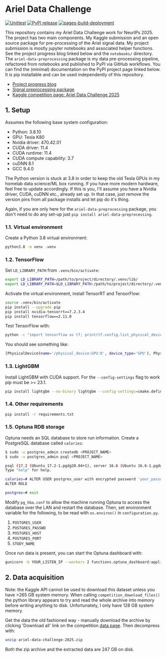 # Ariel Data Challenge

[![Unittest](https://github.com/gperdrizet/ariel-data-challenge/actions/workflows/unittest.yml/badge.svg)](https://github.com/gperdrizet/ariel-data-challenge/actions/workflows/unittest.yml)
[![PyPI release](https://github.com/gperdrizet/ariel-data-challenge/actions/workflows/pypi_release.yml/badge.svg)](https://github.com/gperdrizet/ariel-data-challenge/actions/workflows/pypi_release.yml)
[![pages-build-deployment](https://github.com/gperdrizet/ariel-data-challenge/actions/workflows/pages/pages-build-deployment/badge.svg)](https://github.com/gperdrizet/ariel-data-challenge/actions/workflows/pages/pages-build-deployment)

This repository contains my Ariel Data Challenge work for NeurIPs 2025. The project has two main components. My Kaggle submission and an open source package for pre-processing of the Ariel signal data. My project submission is mostly jupyter notebooks and associated helper functions. See the project progress blog linked below and the `notebooks/` directory. The `ariel-data-preprocessing` package is my data pre-processing pipeline, refactored from notebooks and published to PyPI via GitHub workflows. You can find the (minimal) documentation on the PyPI project page linked below. It is pip installable and can be used independently of this repository.

- [Project progress blog](https://gperdrizet.github.io/ariel-data-challenge/)
- [Signal preprocessing package](https://pypi.org/project/ariel-data-preprocessing/)
- [Kaggle competition page: Ariel Data Challenge 2025](https://www.kaggle.com/competitions/ariel-data-challenge-2025/overview)


## 1. Setup

Assumes the following base system configuration:

- Python: 3.8.10
- GPU: Tesla K80
- Nvidia driver: 470.42.01
- CUDA driver: 11.4
- CUDA runtime: 11.4
- CUDA compute capability: 3.7
- cuDNN 8.1
- GCC 9.4.0

The Python version is stuck at 3.8 in order to keep the old Tesla GPUs in my homelab data science/ML box running. If you have more modern hardware, feel free to update accordingly. If this is you, I'll assume you have a Nvidia driver, CUDA, cuDNN etc., already set up. In that case, just remove the version pins from all package installs and let pip do it's thing.

Again, if you are only here for the `ariel-data-preprocessing` package, you don't need to do any set-up just `pip install ariel-data-preprocessing`.


### 1.1. Virtual environment

Create a Python 3.8 virtual environment:

```bash
python3.8 -m venv .venv
```


### 1.2. TensorFlow

Set `LD_LIBRARY_PATH` from `.venv/bin/activate`:

```bash
export LD_LIBRARY_PATH=/path/to/project/directory/.venv/lib/
export LD_LIBRARY_PATH=$LD_LIBRARY_PATH:/path/to/project/directory/.venv/lib/python3.8/site-packages/tensorrt/
```

Activate the virtual environment, install TensorRT and TensorFlow:

```bash
source .venv/bin/activate
pip install --upgrade pip
pip install nvidia-tensorrt==7.2.3.4
pip install tensorflow==2.11.0
```

Test TensorFlow with:

```bash
python -c "import tensorflow as tf; print(tf.config.list_physical_devices('GPU'))"
```

You should see something like:

```bash
[PhysicalDevice(name='/physical_device:GPU:0', device_type='GPU'), PhysicalDevice(name='/physical_device:GPU:1', device_type='GPU'), PhysicalDevice(name='/physical_device:GPU:2', device_type='GPU')]
```


### 1.3. LightGBM

Install LightGBM with CUDA support. For the `--config-settings` flag to work pip must be >= 23.1.

```bash
pip install lightgbm --no-binary lightgbm --config-settings=cmake.define.USE_CUDA=ON
```


### 1.4. Other requirements

```bash
pip install -r requirements.txt
```


### 1.5. Optuna RDB storage

Optuna needs an SQL database to store run information. Create a PostgreSQL database called `calories`:

```bash
$ sudo -u postgres_admin createdb <PROJECT_NAME>
$ sudo -u postgres_admin psql <PROJECT_NAME>

psql (17.2 (Ubuntu 17.2-1.pgdg20.04+1), server 16.6 (Ubuntu 16.6-1.pgdg20.04+1))
Type "help" for help.

calories=# ALTER USER postgres_user with encrypted password 'your_password';
ALTER ROLE

postgres=# exit
```

Modify `pg_hba.conf` to allow the machine running Optuna to access the database over the LAN and restart the database. Then, set environment variable for the following, to be read with `os.environ()` in `configuration.py`.

1. `POSTGRES_USER`
2. `POSTGRES_PASSWD`
3. `POSTGRES_HOST`
4. `POSTGRES_PORT`
5. `STUDY_NAME`

Once run data is present, you can start the Optuna dashboard with:

```bash
gunicorn -b YOUR_LISTEN_IP --workers 2 functions.optuna_dashboard:application
```


## 2. Data acquisition

Note: the Kaggle API cannot be used to download this dataset unless you have >265 GB system memory. When calling `competition_download_files()` the python library appears to try and read the whole archive into memory before writing anything to disk. Unfortunately, I only have 128 GB system memory.

Get the data the old fashioned way - manually download the archive by clicking 'Download all' link on the competition [data page](https://www.kaggle.com/competitions/ariel-data-challenge-2025/data). Then decompress with:

```bash
unzip ariel-data-challenge-2025.zip
```

Both the zip archive and the extracted data are 247 GB on disk.
